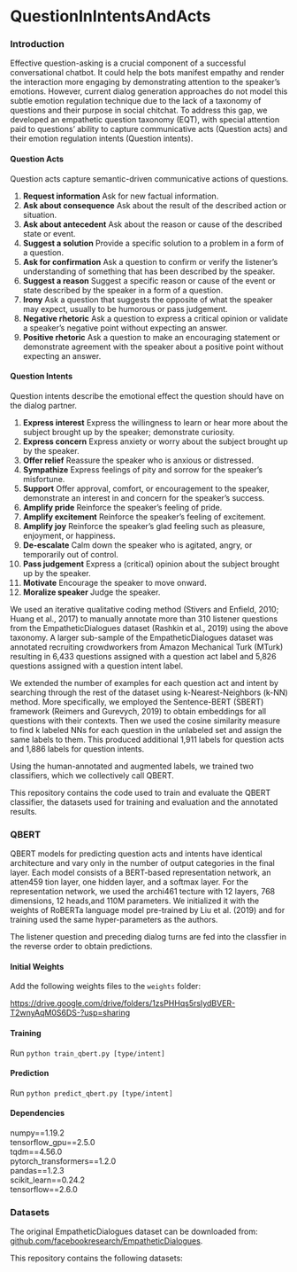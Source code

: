# QuestionInIntentsAndActs

### Introduction

Effective question-asking is a crucial component of a successful conversational chatbot. It could help the bots manifest empathy and render the interaction more engaging by demonstrating attention to the speaker’s emotions. However, current dialog generation approaches do not model this subtle emotion regulation technique due to the lack of a taxonomy of questions and their purpose in social chitchat. To address this gap, we developed an empathetic question taxonomy (EQT), with special attention paid to questions’ ability to capture communicative acts (Question acts) and their emotion regulation intents (Question intents).

#### Question Acts

Question acts capture semantic-driven communicative actions of questions. 

1. **Request information** Ask for new factual information.
2. **Ask about consequence** Ask about the result of the described action or situation.
3. **Ask about antecedent** Ask about the reason or cause of the described state or event.
4. **Suggest a solution** Provide a specific solution to a problem in a form of a question. 
5. **Ask for confirmation** Ask a question to confirm or verify the listener’s understanding of something that has been described by the speaker.
6. **Suggest a reason** Suggest a specific reason or cause of the event or state described by the speaker in a form of a question.
7. **Irony** Ask a question that suggests the opposite of what the speaker may expect, usually to be humorous or pass judgement.
8. **Negative rhetoric** Ask a question to express a critical opinion or validate a speaker’s negative point without expecting an answer.
9. **Positive rhetoric** Ask a question to make an encouraging statement or demonstrate agreement with the speaker about a positive point without expecting an answer.

#### Question Intents

Question intents describe the emotional effect the question should have on the dialog partner.

1. **Express interest** Express the willingness to learn or hear more about the subject brought up by the speaker; demonstrate curiosity.
2. **Express concern** Express anxiety or worry about the subject brought up by the speaker.
3. **Offer relief** Reassure the speaker who is anxious or distressed.
4. **Sympathize** Express feelings of pity and sorrow for the speaker’s misfortune.
5. **Support** Offer approval, comfort, or encouragement to the speaker, demonstrate an interest in and concern for the speaker’s success.
6. **Amplify pride** Reinforce the speaker’s feeling of pride.
7. **Amplify excitement** Reinforce the speaker’s feeling of excitement.
8. **Amplify joy** Reinforce the speaker’s glad feeling such as pleasure, enjoyment, or happiness.
9. **De-escalate** Calm down the speaker who is agitated, angry, or temporarily out of control.
10. **Pass judgement** Express a (critical) opinion about the subject brought up by the speaker.
11. **Motivate** Encourage the speaker to move onward.
12. **Moralize speaker** Judge the speaker.

We used an iterative qualitative coding method (Stivers and Enfield, 2010; Huang et al., 2017) to manually annotate more than 310 listener questions from the EmpatheticDialogues dataset (Rashkin et al., 2019) using the above taxonomy. A larger sub-sample of the EmpatheticDialogues dataset was annotated recruiting crowdworkers from Amazon Mechanical Turk (MTurk) resulting in 6,433 questions assigned with a question act label and 5,826 questions assigned with a question intent label. 

We extended the number of examples for each question act and intent by searching through the rest of the dataset using k-Nearest-Neighbors (k-NN) method. More specifically, we employed the Sentence-BERT (SBERT) framework (Reimers and Gurevych, 2019) to obtain embeddings for all questions with their contexts. Then we used the cosine similarity measure to find k labeled NNs for each question in the unlabeled set and assign the same labels to them. This produced additional 1,911 labels for question acts and 1,886 labels for question intents.

Using the human-annotated and augmented labels, we trained two classifiers, which we collectively call QBERT.

This repository contains the code used to train and evaluate the QBERT classifier, the datasets used for training and evaluation and the annotated results. 

### QBERT

QBERT models for predicting question acts and intents have identical architecture and vary only in the number of output categories in the final layer. Each model consists of a BERT-based representation network, an atten459 tion layer, one hidden layer, and a softmax layer. For the representation network, we used the archi461 tecture with 12 layers, 768 dimensions, 12 heads,and 110M parameters. We initialized it with the weights of RoBERTa language model pre-trained by Liu et al. (2019) and for training used the same hyper-parameters as the authors.

The listener question and preceding dialog turns are fed into the classfier in the reverse order to obtain predictions. 

#### Initial Weights
Add the following weights files to the `weights` folder:

https://drive.google.com/drive/folders/1zsPHHqs5rsIydBVER-T2wnyAqM0S6DS-?usp=sharing


#### Training

Run `python train_qbert.py [type/intent]`


#### Prediction

Run `python predict_qbert.py [type/intent]`


#### Dependencies

numpy==1.19.2  
tensorflow_gpu==2.5.0  
tqdm==4.56.0  
pytorch_transformers==1.2.0  
pandas==1.2.3  
scikit_learn==0.24.2  
tensorflow==2.6.0  

### Datasets

The original EmpatheticDialogues dataset can be downloaded from: [github.com/facebookresearch/EmpatheticDialogues](https://github.com/facebookresearch/EmpatheticDialogues).

This repository contains the following datasets:




